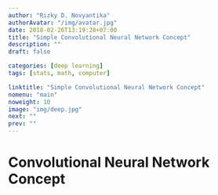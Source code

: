 ```yaml
---
author: "Rizky D. Novyantika"
authorAvatar: "/img/avatar.jpg"
date: 2018-02-26T13:19:28+07:00
title: "Simple Convolutional Neural Network Concept"
description: ""
draft: false

categories: [deep learning]
tags: [stats, math, computer]

linktitle: "Simple Convolutional Neural Network Concept"
nomenu: "main"
noweight: 10
image: "img/deep.jpg"
next: ""
prev: ""
---
```


# Convolutional Neural Network Concept

